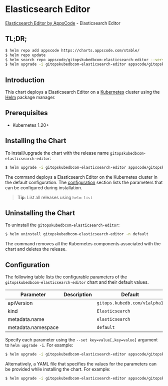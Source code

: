 # Elasticsearch Editor

[Elasticsearch Editor by AppsCode](https://appscode.com) - Elasticsearch Editor

## TL;DR;

```bash
$ helm repo add appscode https://charts.appscode.com/stable/
$ helm repo update
$ helm search repo appscode/gitopskubedbcom-elasticsearch-editor --version=v0.18.0
$ helm upgrade -i gitopskubedbcom-elasticsearch-editor appscode/gitopskubedbcom-elasticsearch-editor -n default --create-namespace --version=v0.18.0
```

## Introduction

This chart deploys a Elasticsearch Editor on a [Kubernetes](http://kubernetes.io) cluster using the [Helm](https://helm.sh) package manager.

## Prerequisites

- Kubernetes 1.20+

## Installing the Chart

To install/upgrade the chart with the release name `gitopskubedbcom-elasticsearch-editor`:

```bash
$ helm upgrade -i gitopskubedbcom-elasticsearch-editor appscode/gitopskubedbcom-elasticsearch-editor -n default --create-namespace --version=v0.18.0
```

The command deploys a Elasticsearch Editor on the Kubernetes cluster in the default configuration. The [configuration](#configuration) section lists the parameters that can be configured during installation.

> **Tip**: List all releases using `helm list`

## Uninstalling the Chart

To uninstall the `gitopskubedbcom-elasticsearch-editor`:

```bash
$ helm uninstall gitopskubedbcom-elasticsearch-editor -n default
```

The command removes all the Kubernetes components associated with the chart and deletes the release.

## Configuration

The following table lists the configurable parameters of the `gitopskubedbcom-elasticsearch-editor` chart and their default values.

|     Parameter      | Description |                 Default                 |
|--------------------|-------------|-----------------------------------------|
| apiVersion         |             | <code>gitops.kubedb.com/v1alpha1</code> |
| kind               |             | <code>Elasticsearch</code>              |
| metadata.name      |             | <code>elasticsearch</code>              |
| metadata.namespace |             | <code>default</code>                    |


Specify each parameter using the `--set key=value[,key=value]` argument to `helm upgrade -i`. For example:

```bash
$ helm upgrade -i gitopskubedbcom-elasticsearch-editor appscode/gitopskubedbcom-elasticsearch-editor -n default --create-namespace --version=v0.18.0 --set apiVersion=gitops.kubedb.com/v1alpha1
```

Alternatively, a YAML file that specifies the values for the parameters can be provided while
installing the chart. For example:

```bash
$ helm upgrade -i gitopskubedbcom-elasticsearch-editor appscode/gitopskubedbcom-elasticsearch-editor -n default --create-namespace --version=v0.18.0 --values values.yaml
```
